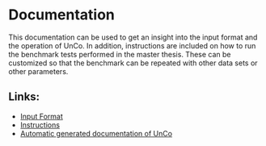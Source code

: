 Documentation
=============
This documentation can be used to get an insight into the input format and the operation of UnCo.
In addition, instructions are included on how to run the benchmark tests performed in the master thesis.
These can be customized so that the benchmark can be repeated with other data sets or other parameters.

Links:
------
 * [Input Format](1_input_format.md)
 * [Instructions](2_instructions.md)
 * [Automatic generated documentation of UnCo](unco.md)